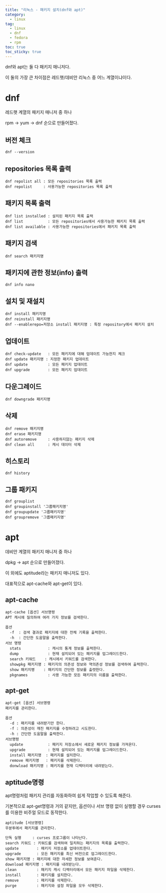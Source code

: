 ```yaml
---
title: "리눅스 - 패키지 설치(dnf와 apt)"
category:
  - linux
tag:
  - linux
  - dnf
  - fedora
  - rpm
toc: true
toc_sticky: true
---
```


dnf와 apt는 둘 다 패키지 매니저다.

이 둘의 가장 큰 차이점은 레드햇/데비안 리눅스 중 어느 계열이냐이다.

# dnf

레드햇 계열의 패키지 매니저 중 하나

rpm → yum → dnf 순으로 만들어졌다.

## 버전 체크

```
dnf --version
```

## repositories 목록 출력

```
dnf repolist all : 모든 repositories 목록 출력
dnf repolist     : 사용가능한 repositories 목록 출력
```

## 패키지 목록 출력

```
dnf list installed : 설치된 패키지 목록 출력
dnf list           : 모든 repositories에서 사용가능한 패키지 목록 출력
dnf list available : 사용가능한 repositories에서 패키지 목록 출력
```

## 패키지 검색

```
dnf search 패키지명
```

## 패키지에 관한 정보(info) 출력

```
dnf info nano
```

## 설치 및 재설치

```
dnf install 패키지명
dnf reinstall 패키지명
dnf --enablerepo=저장소 install 패키지명 : 특정 repository에서 패키지 설치
```

## 업데이트

```
dnf check-update   : 모든 패키지에 대해 업데이트 가능한지 체크
dnf update 패키지명 : 지정한 패키지 업데이트
dnf update         : 모든 패키지 업데이트
dnf upgrade        : 모든 패키지 업데이트
```

## 다운그레이드

```
dnf downgrade 패키지명
```

## 삭제

```
dnf remove 패키지명
dnf erase 패키지명
dnf autoremove     : 사용하지않는 패키지 삭제
dnf clean all      : 캐시 데이터 삭제
```

## 히스토리

```
dnf history
```

## 그룹 패키지

```
dnf grouplist
dnf groupinstall '그룹패키지명'
dnf groupupdate '그룹패키지명'
dnf groupremove '그룹패키지명'
```

# apt

데비안 계열의 패키지 매니저 중 하나

dpkg → apt 순으로 만들어졌다.

이 외에도 aptitude라는 패키지 매니저도 있다.

대표적으로 apt-cache와 apt-get이 있다.

## apt-cache

~~~
apt-cache [옵션] 서브명령
APT 캐시에 질의하여 여러 가지 정보를 검색한다.

옵션
  -f  : 검색 결과로 패키지에 대한 전체 기록을 출력한다.
  -h  : 간단한 도움말을 출력한다.
서브 명령
  stats            : 캐시의 통계 정보를 출력한다.
  dump             : 현재 설치되어 있는 패키지를 업그레이드한다.
  search 키워드    : 캐시에서 키워드를 검색한다.
  showpkg 패키지명 : 패키지의 의존성 정보와 역의존성 정보를 검색하여 출력한다.
  show 패키지명    : 패키지의 간단한 정보를 출렷한다.
  pkgnames         : 사용 가능한 모든 패키지의 이름을 출력한다.
~~~

## apt-get

~~~
apt-get [옵션] 서브명령
패키지를 관리한다.

옵션
  -d : 패키지를 내려받기만 한다.
  -f : 의존성이 깨진 패키지를 수정하려고 시도한다.
  -h : 간단한 도움말을 출력한다.
서브명령
  update           : 패키지 저장소에서 새로운 패키지 정보를 가져온다.
  upgrade          : 현재 설치되어 있는 패키지를 업그레이드한다.
  install 패키지명  : 패키지를 설치한다.
  remove 패키지명   : 패키지를 삭제한다.
  donwload 패키지명 : 패키지를 현재 디렉터리에 내려받는다.
~~~





## aptitude명령

apt명령처럼 패키지 관리를 자동화하여 쉽게 작업할 수 있도록 해준다.

기본적으로 apt-get명령과 거의 같지만, 옵션이나 서브 명령 없이 실행할 경우 curses를 이용한 비주얼 모드로 동작한다.

~~~
aptitude [서브명령]
우분투에서 패키지를 관리한다.

단독 실행     : curses 프로그름이 나타난다.
search 키워드 : 키워드를 검색하여 일치하는 패키지의 목록을 출력한다.
update        : 패키지 저장소를 업데이트한다.
upgrade       : 모든 패키지를 최신 버전으로 업그레이드한다.
show 패키지명 : 패키지에 대한 자세한 정보를 보여준다.
download 패키지명 : 패키지를 내려받는다.
clean         : 패키지 캐시 디렉터리에서 모든 패키지 파일을 삭제한다.
install       : 패키지를 설치한다.
remove        : 패키지를 삭제한다.
purge         : 패키지와 설정 파일을 모두 삭제한다.
~~~









